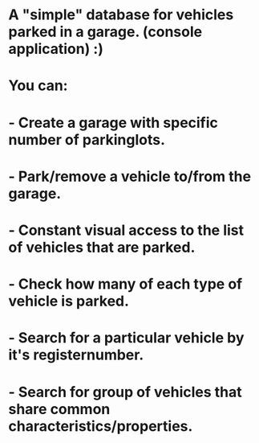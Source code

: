 # A "simple" database for vehicles parked in a garage. (console application)  :) 
# You can: 
# - Create a garage with specific number of parkinglots.
# - Park/remove a vehicle to/from the garage.
# - Constant visual access to the list of vehicles that are parked. 
# - Check how many of each type of vehicle is parked.
# - Search for a particular vehicle by it's registernumber.
# - Search for group of vehicles that share common characteristics/properties.
